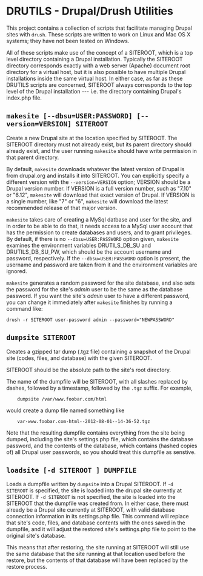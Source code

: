 DRUTILS - Drupal/Drush Utilities
================================

This project contains a collection of scripts that facilitate managing
Drupal sites with `drush`.  These scripts are written to work on
Linux and Mac OS X systems; they have not been tested on Windows.

All of these scripts make use of the concept of a SITEROOT, which is a
top level directory containing a Drupal installation.  Typically the
SITEROOT directory corresponds exactly with a web server (Apache)
document root directory for a virtual host, but it is also possible to
have multiple Drupal installations inside the same virtual host.  In
either case, as far as these DRUTILS scripts are concerned, SITEROOT
always corresponds to the top level of the Drupal installation ---
i.e.  the directory containing Drupal's index.php file.

`makesite [--dbsu=USER:PASSWORD] [--version=VERSION] SITEROOT`
--------------------------------------------------------------

Create a new Drupal site at the location specified by SITEROOT.
The SITEROOT directory must not already exist, but its parent
directory should already exist, and the user running `makesite`
should have write permission in that parent directory.

By default, `makesite` downloads whatever the latest version of Drupal
is from drupal.org and installs it into SITEROOT.  You can explicitly
specify a different version with the `--version=VERSION` option;
VERSION should be a Drupal version number.  If VERSION is a full
version number, such as "7.10" or "6.12", `makesite` will download
that exact version of Drupal.  If VERSION is a single number, like "7"
or "6", `makesite` will download the latest recommended release of
that major version.

`makesite` takes care of creating a MySql datbase and user for the
site, and in order to be able to do that, it needs access to a MySql
user account that has the permission to create databases and users,
and to grant privileges.  By default, if there is no
`--dbsu=USER:PASSWORD` option given, `makesite` examines the
environment variables DRUTILS_DB_SU and DRUTILS_DB_SU_PW, which should
be the account username and password, respectively.  If the
`--dbsu=USER:PASSWORD` option is present, the username and password
are taken from it and the environment variables are ignored.

`makesite` generates a random password for the site database, and also
sets the password for the site's _admin_ user to be the same as the
database password.  If you want the site's _admin_ user to have a
different password, you can change it immediately after `makesite`
finishes by running a command like:

    drush -r SITEROOT user-password admin --password="NEWPASSWORD"


`dumpsite SITEROOT`
-------------------

Creates a gzipped tar dump (.tgz file) containing a snapshot of the
Drupal site (codes, files, and database) with the given SITEROOT.

SITEROOT should be the absolute path to the site's root directory.

The name of the dumpfile will be SITEROOT, with all slashes
replaced by dashes, followed by a timestamp, followed by the
`.tgz` suffix.  For example,

        dumpsite /var/www.foobar.com/html
   
would create a dump file named something like

        var-www.foobar.com-html--2012-08-01--14-36-52.tgz
   
Note that the resulting dumpfile contains everything from the site
being dumped, including the site's settings.php file, which contains
the database password, and the contents of the database, which
contains (hashed copies of) all Drupal user passwords, so you should
treat this dumpfile as senstive.
      
`loadsite [-d SITEROOT ] DUMPFILE`
----------------------------------

Loads a dumpfile written by `dumpsite` into a Drupal SITEROOT. If `-d
SITEROOT` is specified, the site is loaded into the drupal site
currently at SITEROOT.  If `-d SITEROOT` is not specified, the site is
loaded into the SITEROOT that the dumpfile was created from.  In
either case, there must already be a Drupal site currently at
SITEROOT, with valid database connection information in its
settings.php file.  This command will replace that site's code, files,
and database contents with the ones saved in the dumpfile, and it will
adjust the restored site's settings.php file to point to the original
site's database.

This means that after restoring, the site running at SITEROOT will
still use the same database that the site running at that location
used before the restore, but the contents of that database will have
been replaced by the restore process.  
